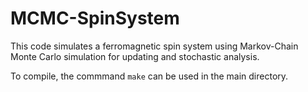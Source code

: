 # MCMC-SpinSystem
This code simulates a ferromagnetic spin system using Markov-Chain Monte Carlo simulation for updating and stochastic analysis.

To compile, the commmand `make` can be used in the main directory. 
